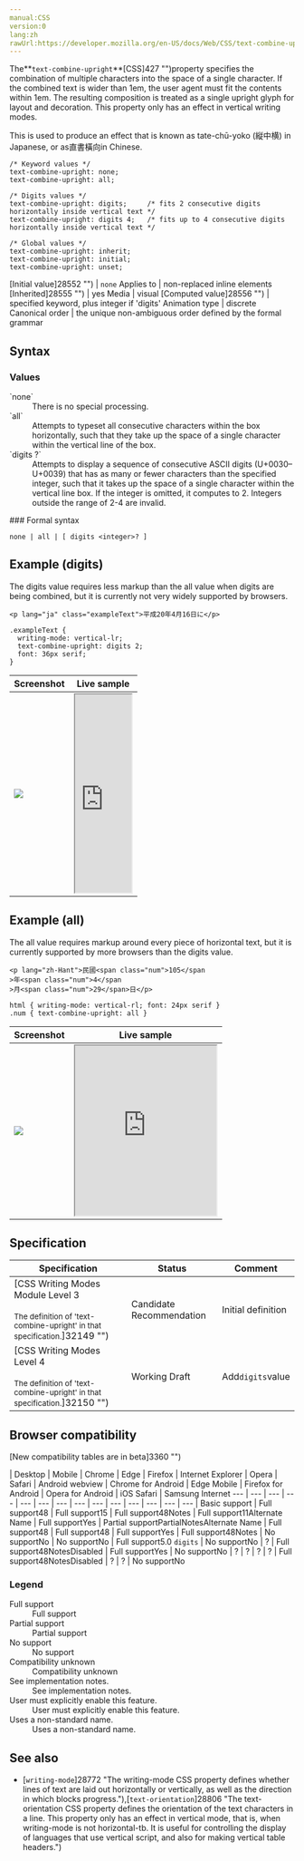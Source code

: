 ```yaml
---
manual:CSS
version:0
lang:zh
rawUrl:https://developer.mozilla.org/en-US/docs/Web/CSS/text-combine-upright
---
```






The**`text-combine-upright`**[CSS]427 "")property specifies the combination of multiple characters into the space of a single character. If the combined text is wider than 1em, the user agent must fit the contents within 1em. The resulting composition is treated as a single upright glyph for layout and decoration. This property only has an effect in vertical writing modes.



This is used to produce an effect that is known as tate-chū-yoko (縦中横) in Japanese, or as直書橫向in Chinese.


```
/* Keyword values */
text-combine-upright: none;
text-combine-upright: all;

/* Digits values */
text-combine-upright: digits;     /* fits 2 consecutive digits horizontally inside vertical text */
text-combine-upright: digits 4;   /* fits up to 4 consecutive digits horizontally inside vertical text */

/* Global values */
text-combine-upright: inherit;
text-combine-upright: initial;
text-combine-upright: unset;
```

[Initial value]28552 "") | `none` 
Applies to | non-replaced inline elements 
[Inherited]28555 "") | yes 
Media | visual 
[Computed value]28556 "") | specified keyword, plus integer if &#39;digits&#39; 
Animation type | discrete 
Canonical order | the unique non-ambiguous order defined by the formal grammar 


## Syntax<a name="Syntax"></a>

### Values<a name="Values"></a>
<dl><dt id=''>`none`</dt><dd>There is no special processing.</dd><dt id=''>`all`</dt><dd>Attempts to typeset all consecutive characters within the box horizontally, such that they take up the space of a single character within the vertical line of the box.</dd><dt id=''>`digits <integer>?`</dt><dd>Attempts to display a sequence of consecutive ASCII digits (U+0030–U+0039) that has as many or fewer characters than the specified integer, such that it takes up the space of a single character within the vertical line box. If the integer is omitted, it computes to 2. Integers outside the range of 2-4 are invalid.</dd></dl>
### Formal syntax<a name="Formal_syntax"></a>

```
none | all | [ digits <integer>? ]
```

## Example (digits)<a name="Example_(digits)"></a>


The digits value requires less markup than the all value when digits are being combined, but it is currently not very widely supported by browsers.


```
<p lang="ja" class="exampleText">平成20年4月16日に</p>
```

```
.exampleText {
  writing-mode: vertical-lr;
  text-combine-upright: digits 2;
  font: 36px serif;
}
```

Screenshot | Live sample 
 ---  |  ---  | 
![](%32140.png "") | <iframe src='https://mdn.mozillademos.org/en-US/docs/Web/CSS/text-combine-upright$samples/Example_(digits)?revision=1331153' width='100' height='350'></iframe> 



## Example (all)<a name="Example_(all)"></a>


The all value requires markup around every piece of horizontal text, but it is currently supported by more browsers than the digits value.


```
<p lang="zh-Hant">民國<span class="num">105</span
>年<span class="num">4</span
>月<span class="num">29</span>日</p>
```

```
html { writing-mode: vertical-rl; font: 24px serif }
.num { text-combine-upright: all }
```

Screenshot | Live sample 
 ---  |  ---  | 
![](%32139.png "") | <iframe src='https://mdn.mozillademos.org/en-US/docs/Web/CSS/text-combine-upright$samples/Example_(all)?revision=1331153' width='250' height='300'></iframe> 



## Specification<a name="Specification"></a>

Specification | Status | Comment 
 ---  |  ---  |  ---  | 
[CSS Writing Modes Module Level 3<br></br><small>The definition of &#39;text-combine-upright&#39; in that specification.</small>]32149 "") | Candidate Recommendation | Initial definition 
[CSS Writing Modes Level 4<br></br><small>The definition of &#39;text-combine-upright&#39; in that specification.</small>]32150 "") | Working Draft | Add`digits`value 


## Browser compatibility<a name="Browser_compatibility"></a>




[New compatibility tables are in beta<i></i>]3360 "")

 | <abbr>Desktop<i></i></abbr> | <abbr>Mobile<i></i></abbr> 
 | <abbr>Chrome<i></i></abbr> | <abbr>Edge<i></i></abbr> | <abbr>Firefox<i></i></abbr> | <abbr>Internet Explorer<i></i></abbr> | <abbr>Opera<i></i></abbr> | <abbr>Safari<i></i></abbr> | <abbr>Android webview<i></i></abbr> | <abbr>Chrome for Android<i></i></abbr> | <abbr>Edge Mobile<i></i></abbr> | <abbr>Firefox for Android<i></i></abbr> | <abbr>Opera for Android<i></i></abbr> | <abbr>iOS Safari<i></i></abbr> | <abbr>Samsung Internet<i></i></abbr> 
 ---  |  ---  |  ---  |  ---  |  ---  |  ---  |  ---  |  ---  |  ---  |  ---  |  ---  |  ---  |  ---  |  ---  | 
Basic support | <abbr>Full support</abbr>48 | <abbr>Full support</abbr>15 | <abbr>Full support</abbr>48<abbr>Notes<i></i></abbr> | <abbr>Full support</abbr>11<abbr>Alternate Name<i></i></abbr> | <abbr>Full support</abbr>Yes | <abbr>Partial support</abbr>Partial<abbr>Notes<i></i></abbr><abbr>Alternate Name<i></i></abbr> | <abbr>Full support</abbr>48 | <abbr>Full support</abbr>48 | <abbr>Full support</abbr>Yes | <abbr>Full support</abbr>48<abbr>Notes<i></i></abbr> | <abbr>No support</abbr>No | <abbr>No support</abbr>No | <abbr>Full support</abbr>5.0 
`digits` | <abbr>No support</abbr>No | <abbr>?</abbr> | <abbr>Full support</abbr>48<abbr>Notes<i></i></abbr><abbr>Disabled<i></i></abbr> | <abbr>Full support</abbr>Yes | <abbr>No support</abbr>No | <abbr>?</abbr> | <abbr>?</abbr> | <abbr>?</abbr> | <abbr>?</abbr> | <abbr>Full support</abbr>48<abbr>Notes<i></i></abbr><abbr>Disabled<i></i></abbr> | <abbr>?</abbr> | <abbr>?</abbr> | <abbr>No support</abbr>No 


### Legend<a name="Legend"></a>
<dl><dt id=''><abbr>Full support</abbr></dt><dd>Full support</dd><dt id=''><abbr>Partial support</abbr></dt><dd>Partial support</dd><dt id=''><abbr>No support</abbr></dt><dd>No support</dd><dt id=''><abbr>Compatibility unknown</abbr></dt><dd>Compatibility unknown</dd><dt id=''><abbr>See implementation notes.<i></i></abbr></dt><dd>See implementation notes.</dd><dt id=''><abbr>User must explicitly enable this feature.<i></i></abbr></dt><dd>User must explicitly enable this feature.</dd><dt id=''><abbr>Uses a non-standard name.<i></i></abbr></dt><dd>Uses a non-standard name.</dd></dl>





## See also<a name="See_also"></a>

* [`writing-mode`]28772 "The writing-mode CSS property defines whether lines of text are laid out horizontally or vertically, as well as the direction in which blocks progress."),[`text-orientation`]28806 "The text-orientation CSS property defines the orientation of the text characters in a line. This property only has an effect in vertical mode, that is, when writing-mode is not horizontal-tb. It is useful for controlling the display of languages that use vertical script, and also for making vertical table headers.")



